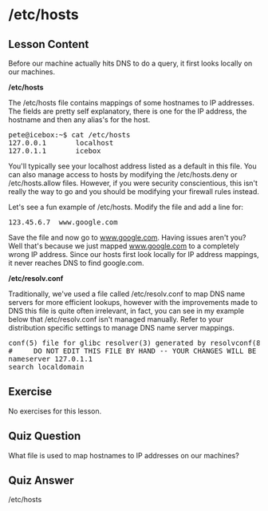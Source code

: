 # /etc/hosts

## Lesson Content

Before our machine actually hits DNS to do a query, it first looks locally on our machines. 

<b>/etc/hosts</b>

The /etc/hosts file contains mappings of some hostnames to IP addresses. The fields are pretty self explanatory, there is one for the IP address, the hostname and then any alias's for the host. 

<pre>
pete@icebox:~$ cat /etc/hosts
127.0.0.1       localhost
127.0.1.1       icebox
</pre>

You'll typically see your localhost address listed as a default in this file. You can also manage access to hosts by modifying the /etc/hosts.deny or /etc/hosts.allow files. However, if you were security conscientious, this isn't really the way to go and you should be modifying your firewall rules instead. 

Let's see a fun example of /etc/hosts. Modify the file and add a line for:

<pre>
123.45.6.7  www.google.com
</pre>

Save the file and now go to www.google.com. Having issues aren't you? Well that's because we just mapped www.google.com to a completely wrong IP address. Since our hosts first look locally for IP address mappings, it never reaches DNS to find google.com. 

<b>/etc/resolv.conf</b>

Traditionally, we've used a file called /etc/resolv.conf to map DNS name servers for more efficient lookups, however with the improvements made to DNS this file is quite often irrelevant, in fact, you can see in my example below that /etc/resolv.conf isn't managed manually. Refer to your distribution specific settings to manage DNS name server mappings.

<pre>
conf(5) file for glibc resolver(3) generated by resolvconf(8)
#     DO NOT EDIT THIS FILE BY HAND -- YOUR CHANGES WILL BE OVERWRITTEN
nameserver 127.0.1.1
search localdomain
</pre>

## Exercise

No exercises for this lesson.

## Quiz Question

What file is used to map hostnames to IP addresses on our machines?

## Quiz Answer

/etc/hosts


